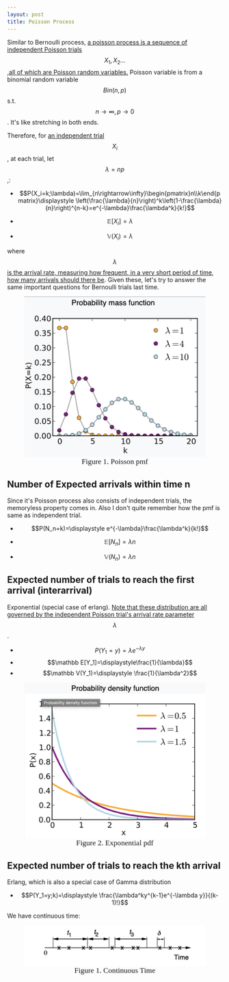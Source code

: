 ```yaml
---
layout: post
title: Poisson Process
---
```


Similar to Bernoulli process, <u>a poisson process is a sequence of independent Poisson trials</u> $$X_1,X_2…$$,<u>all of which are Poisson random variables.</u> Poisson variable is from a binomial random variable $$Bin(n,p)$$ s.t. $$n\rightarrow \infty,p\rightarrow0$$. It's like stretching in both ends. 

Therefore, for <u>an independent trial</u> $$X_i$$, at each trial, let $$\lambda=np$$,:

- $$P(X_i=k;\lambda)=\lim_{n\rightarrow\infty}\begin{pmatrix}n\\k\end{pmatrix}\displaystyle \left(\frac{\lambda}{n}\right)^k\left(1-\frac{\lambda}{n}\right)^{n-k}=e^{-\lambda}\frac{\lambda^k}{k!}$$ <u></u>

- $$\mathbb E[X_i]=\lambda$$ <u></u>
- $$\mathbb V(X_i)=\lambda$$

where $$\lambda$$ <u>is the arrival rate, measuring how frequent, in a very short period of time, how many arrivals should there be</u>. Given these, let's try to answer the same important questions for Bernoulli trials last time. 

 <figure><img style="align-content: center; margin-left: auto; margin-right: auto; display: block;" src="../assets/graph24.png">
  <figcaption style="text-align: center; font-family: MJXc-TeX-math-I,MJXc-TeX-math-Ix,MJXc-TeX-math-Iw; font-size: 1.1rem;">Figure 1. Poisson pmf </figcaption>
</figure>

## Number of Expected arrivals within time n

Since it's Poisson process also consists of independent trials, the memoryless property comes in. Also I don't quite remember how the pmf is same as independent trial. 

- $$P(N_n=k)=\displaystyle e^{-\lambda}\frac{\lambda^k}{k!}$$ <u></u>

- $$\mathbb E[N_n]=\lambda n$$ <u></u>
- $$\mathbb V(N_n)=\lambda n$$ <u></u>



## Expected number of trials to reach the first arrival (interarrival)

Exponential (special case of erlang). <u>Note that these distribution are all governed by the independent Poisson trial's arrival rate parameter</u> $$\lambda$$. 

- $$P(Y_1=y)=\lambda e^{-\lambda y}$$ <u></u>
- $$\mathbb E[Y_1]=\displaystyle\frac{1}{\lambda}$$ <u></u>
- $$\mathbb V(Y_1)=\displaystyle \frac{1}{\lambda^2}$$ <u></u>



 <figure><img style="align-content: center; margin-left: auto; margin-right: auto; display: block;" src="../assets/graph25.png">
  <figcaption style="text-align: center; font-family: MJXc-TeX-math-I,MJXc-TeX-math-Ix,MJXc-TeX-math-Iw; font-size: 1.1rem;">Figure 2. Exponential pdf </figcaption>
</figure>

## Expected number of trials to reach the kth arrival

Erlang, which is also a special case of Gamma distribution 

- $$P(Y_1=y;k)=\displaystyle \frac{\lambda^ky^{k-1}e^{-\lambda y}}{(k-1)!}$$





We have continuous time:

 <figure><img style="align-content: center; margin-left: auto; margin-right: auto; display: block;" src="../assets/graph21.png">
  <figcaption style="text-align: center; font-family: MJXc-TeX-math-I,MJXc-TeX-math-Ix,MJXc-TeX-math-Iw; font-size: 1.1rem;">Figure 1. Continuous Time </figcaption>
</figure>

